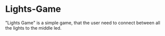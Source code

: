 # Lights-Game
"Lights Game" is a simple game, that the user need to connect between all the lights to the middle led.
